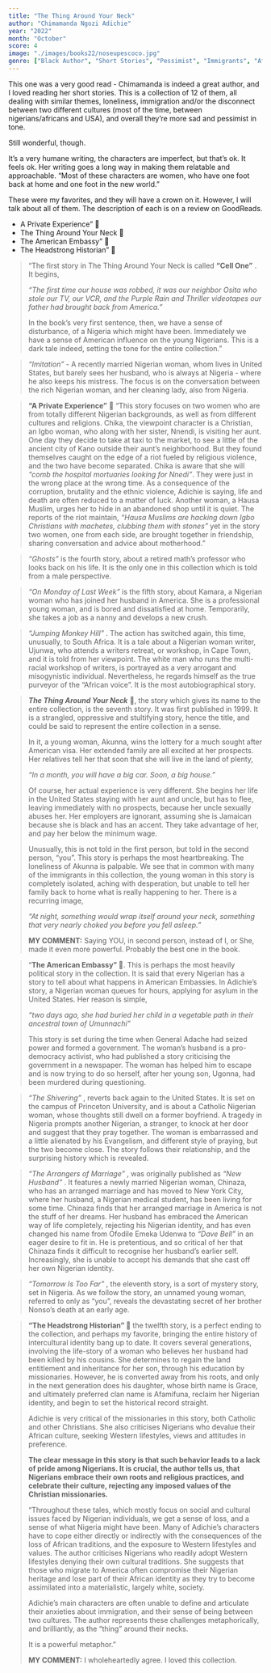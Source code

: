 ```yaml
---
title: "The Thing Around Your Neck"
author: "Chimamanda Ngozi Adichie"
year: "2022"
month: "October"
score: 4
image: "./images/books22/noseupescoco.jpg"
genre: ["Black Author", "Short Stories", "Pessimist", "Immigrants", "African"]
---
```


This one was a very good read - Chimamanda is indeed a great author, and I loved reading her short stories. This is a collection of 12 of them, all dealing with similar themes, loneliness, immigration and/or the disconnect between two different cultures (most of the time, between nigerians/africans and USA), and overall they’re more sad and pessimist in tone.

Still wonderful, though.

It’s a very humane writing, the characters are imperfect, but that’s ok. It feels ok. Her writing goes a long way in making them relatable and approachable. “Most of these characters are women, who have one foot back at home and one foot in the new world.”

These were my favorites, and they will have a crown on it. However, I will talk about all of them. The description of each is on a review on GoodReads.

-   A Private Experience” 👑
-   The Thing Around Your Neck 👑
-   The American Embassy” 👑
-   The Headstrong Historian” 👑

> “The first story in The Thing Around Your Neck is called **“Cell One”** . It begins,
>
> _“The first time our house was robbed, it was our neighbor Osita who stole our TV, our VCR, and the Purple Rain and Thriller videotapes our father had brought back from America.”_
>
> In the book’s very first sentence, then, we have a sense of disturbance, of a Nigeria which might have been. Immediately we have a sense of American influence on the young Nigerians. This is a dark tale indeed, setting the tone for the entire collection.”

> _“Imitation”_ - A recently married Nigerian woman, whom lives in United States, but barely sees her husband, who is always at Nigeria - where he also keeps his mistress. The focus is on the conversation between the rich Nigerian woman, and her cleaning lady, also from Nigeria.

> **“A Private Experience”** 👑
> “This story focuses on two women who are from totally different Nigerian backgrounds, as well as from different cultures and religions. Chika, the viewpoint character is a Christian, an Igbo woman, who along with her sister, Nnendi, is visiting her aunt. One day they decide to take at taxi to the market, to see a little of the ancient city of Kano outside their aunt’s neighborhood. But they found themselves caught on the edge of a riot fueled by religious violence, and the two have become separated. Chika is aware that she will _“comb the hospital mortuaries looking for Nnedi”_. They were just in the wrong place at the wrong time. As a consequence of the corruption, brutality and the ethnic violence, Adichie is saying, life and death are often reduced to a matter of luck. Another woman, a Hausa Muslim, urges her to hide in an abandoned shop until it is quiet. The reports of the riot maintain, _“Hausa Muslims are hacking down Igbo Christians with machetes, clubbing them with stones”_ yet in the story two women, one from each side, are brought together in friendship, sharing conversation and advice about motherhood.”

> _“Ghosts”_ is the fourth story, about a retired math’s professor who looks back on his life. It is the only one in this collection which is told from a male perspective.

> _“On Monday of Last Week”_ is the fifth story, about Kamara, a Nigerian woman who has joined her husband in America. She is a professional young woman, and is bored and dissatisfied at home. Temporarily, she takes a job as a nanny and develops a new crush.

> _“Jumping Monkey Hill”_ . The action has switched again, this time, unusually, to South Africa. It is a tale about a Nigerian woman writer, Ujunwa, who attends a writers retreat, or workshop, in Cape Town, and it is told from her viewpoint. The white man who runs the multi-racial workshop of writers, is portrayed as a very arrogant and misogynistic individual. Nevertheless, he regards himself as the true purveyor of the “African voice”. It is the most autobiographical story.

> _**The Thing Around Your Neck**_ 👑, the story which gives its name to the entire collection, is the seventh story. It was first published in 1999. It is a strangled, oppressive and stultifying story, hence the title, and could be said to represent the entire collection in a sense.
>
> In it, a young woman, Akunna, wins the lottery for a much sought after American visa. Her extended family are all excited at her prospects. Her relatives tell her that soon that she will live in the land of plenty,
>
> _“In a month, you will have a big car. Soon, a big house.”_
>
> Of course, her actual experience is very different. She begins her life in the United States staying with her aunt and uncle, but has to flee, leaving immediately with no prospects, because her uncle sexually abuses her. Her employers are ignorant, assuming she is Jamaican because she is black and has an accent. They take advantage of her, and pay her below the minimum wage.
>
> Unusually, this is not told in the first person, but told in the second person, “you”. This story is perhaps the most heartbreaking. The loneliness of Akunna is palpable. We see that in common with many of the immigrants in this collection, the young woman in this story is completely isolated, aching with desperation, but unable to tell her family back to home what is really happening to her. There is a recurring image,
>
> _“At night, something would wrap itself around your neck, something that very nearly choked you before you fell asleep.”_
>
> **MY COMMENT:** Saying YOU, in second person, instead of I, or She, made it even more powerful. Probably the best one in the book.

> “**The American Embassy” 👑**. This is perhaps the most heavily political story in the collection. It is said that every Nigerian has a story to tell about what happens in American Embassies. In Adichie’s story, a Nigerian woman queues for hours, applying for asylum in the United States. Her reason is simple,
>
> _“two days ago, she had buried her child in a vegetable path in their ancestral town of Umunnachi”_
>
> This story is set during the time when General Adache had seized power and formed a government. The woman’s husband is a pro-democracy activist, who had published a story criticising the government in a newspaper. The woman has helped him to escape and is now trying to do so herself, after her young son, Ugonna, had been murdered during questioning.

> _“The Shivering”_ , reverts back again to the United States. It is set on the campus of Princeton University, and is about a Catholic Nigerian woman, whose thoughts still dwell on a former boyfriend. A tragedy in Nigeria prompts another Nigerian, a stranger, to knock at her door and suggest that they pray together. The woman is embarrassed and a little alienated by his Evangelism, and different style of praying, but the two become close. The story follows their relationship, and the surprising history which is revealed.

> _“The Arrangers of Marriage”_ , was originally published as _“New Husband”_ . It features a newly married Nigerian woman, Chinaza, who has an arranged marriage and has moved to New York City, where her husband, a Nigerian medical student, has been living for some time. Chinaza finds that her arranged marriage in America is not the stuff of her dreams. Her husband has embraced the American way of life completely, rejecting his Nigerian identity, and has even changed his name from Ofodile Emeka Udenwa to _“Dave Bell”_ in an eager desire to fit in. He is pretentious, and so critical of her that Chinaza finds it difficult to recognise her husband’s earlier self. Increasingly, she is unable to accept his demands that she cast off her own Nigerian identity.

> _“Tomorrow Is Too Far”_ , the eleventh story, is a sort of mystery story, set in Nigeria. As we follow the story, an unnamed young woman, referred to only as “you”, reveals the devastating secret of her brother Nonso’s death at an early age.

> **“The Headstrong Historian” 👑** the twelfth story, is a perfect ending to the collection, and perhaps my favorite, bringing the entire history of intercultural identity bang up to date. It covers several generations, involving the life-story of a woman who believes her husband had been killed by his cousins. She determines to regain the land entitlement and inheritance for her son, through his education by missionaries. However, he is converted away from his roots, and only in the next generation does his daughter, whose birth name is Grace, and ultimately preferred clan name is Afamifuna, reclaim her Nigerian identity, and begin to set the historical record straight.
>
> Adichie is very critical of the missionaries in this story, both Catholic and other Christians. She also criticises Nigerians who devalue their African culture, seeking Western lifestyles, views and attitudes in preference.
>
> **The clear message in this story is that such behavior leads to a lack of pride among Nigerians. It is crucial, the author tells us, that Nigerians embrace their own roots and religious practices, and celebrate their culture, rejecting any imposed values of the Christian missionaries.**
>
> “Throughout these tales, which mostly focus on social and cultural issues faced by Nigerian individuals, we get a sense of loss, and a sense of what Nigeria might have been. Many of Adichie’s characters have to cope either directly or indirectly with the consequences of the loss of African traditions, and the exposure to Western lifestyles and values. The author criticises Nigerians who readily adopt Western lifestyles denying their own cultural traditions. She suggests that those who migrate to America often compromise their Nigerian heritage and lose part of their African identity as they try to become assimilated into a materialistic, largely white, society.
>
> Adichie’s main characters are often unable to define and articulate their anxieties about immigration, and their sense of being between two cultures. The author represents these challenges metaphorically, and brilliantly, as the “thing” around their necks.
>
> It is a powerful metaphor.”
>
> **MY COMMENT:** I wholeheartedly agree. I loved this collection.

